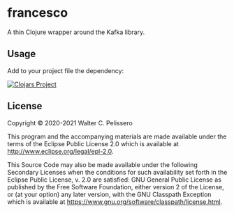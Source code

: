 # francesco

A thin Clojure wrapper around the Kafka library.

## Usage

Add to your project file the dependency:

[![Clojars Project](https://img.shields.io/clojars/v/fourtytoo/francesco.svg)](https://clojars.org/fourtytoo/francesco)

## License

Copyright © 2020-2021 Walter C. Pelissero

This program and the accompanying materials are made available under the
terms of the Eclipse Public License 2.0 which is available at
http://www.eclipse.org/legal/epl-2.0.

This Source Code may also be made available under the following Secondary
Licenses when the conditions for such availability set forth in the Eclipse
Public License, v. 2.0 are satisfied: GNU General Public License as published by
the Free Software Foundation, either version 2 of the License, or (at your
option) any later version, with the GNU Classpath Exception which is available
at https://www.gnu.org/software/classpath/license.html.
